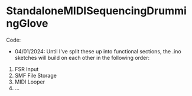 # StandaloneMIDISequencingDrummingGlove

Code:
- 04/01/2024: Until I've split these up into functional sections, the .ino sketches will build on each other in the following order:
1) FSR Input
2) SMF File Storage
3) MIDI Looper
4) ...
